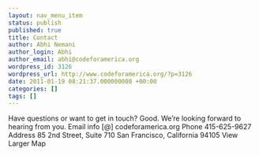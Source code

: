 ```yaml
---
layout: nav_menu_item
status: publish
published: true
title: Contact
author: Abhi Nemani
author_login: Abhi
author_email: abhi@codeforamerica.org
wordpress_id: 3126
wordpress_url: http://www.codeforamerica.org/?p=3126
date: 2011-01-19 08:21:37.000000000 +00:00
categories: []
tags: []
---
```

Have questions or want to get in touch? Good. We’re looking forward to hearing from you. Email info [@] codeforamerica.org Phone 415-625-9627 Address 85 2nd Street, Suite 710 San Francisco, California 94105 View Larger Map
